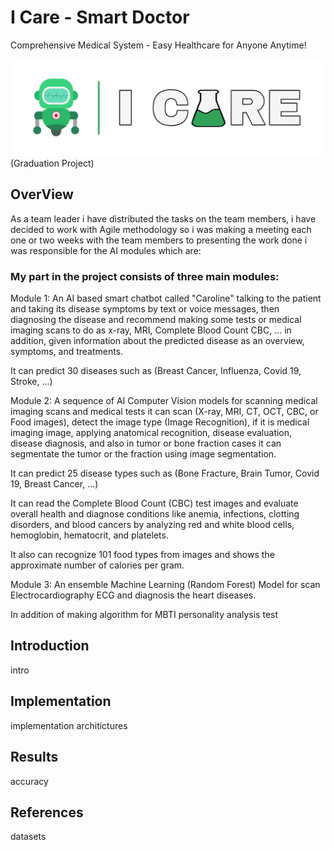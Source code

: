 # I Care - Smart Doctor
Comprehensive Medical System - Easy Healthcare for Anyone Anytime!

![Logo Design](media/Picsart_23-10-20_06-03-49-430.png)
(Graduation Project)

## OverView
As a team leader i have distributed the tasks on the team members, i have decided to work with Agile methodology so i was making a meeting each one or two weeks with the team members to presenting the work done
i was responsible for the AI modules which are:

### My part in the project consists of three main modules:

Module 1: An AI based smart chatbot called "Caroline" talking to the patient 
and taking its disease symptoms by text or voice messages, then diagnosing the disease and 
recommend making some tests or medical imaging scans to do as x-ray, MRI, Complete Blood Count CBC, ... in addition, given 
information about the predicted disease as an overview, symptoms, and 
treatments.

It can predict 30 diseases such as (Breast Cancer, Influenza, Covid 19, Stroke, ...) 

Module 2: A sequence of AI Computer Vision models for scanning medical 
imaging scans and medical tests it can scan (X-ray, MRI, CT, OCT, CBC, or Food images), 
detect the image type (Image Recognition), if it is medical imaging image, 
applying anatomical recognition, disease evaluation, disease diagnosis, and also in tumor or bone fraction cases 
it can segmentate the tumor or the fraction using image segmentation.
         
It can predict 25 disease types such as (Bone Fracture, Brain Tumor, Covid 19, Breast Cancer, ...) 

It can read the Complete Blood Count (CBC) test images and evaluate overall health and diagnose conditions like anemia, infections, clotting disorders, and blood cancers by analyzing red and white blood cells, hemoglobin, hematocrit, and platelets.

It also can recognize 101 food types from images and shows the approximate number of calories per gram.

Module 3: An ensemble Machine Learning (Random Forest) Model for scan Electrocardiography ECG and diagnosis the heart diseases.

In addition of making algorithm for MBTI personality analysis test

## Introduction
intro

## Implementation
implementation architictures

## Results
accuracy

## References
datasets
